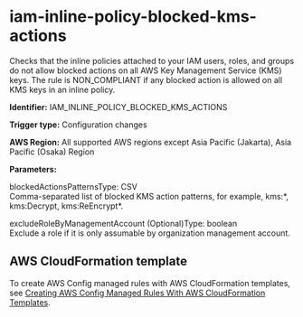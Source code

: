 # iam\-inline\-policy\-blocked\-kms\-actions<a name="iam-inline-policy-blocked-kms-actions"></a>

Checks that the inline policies attached to your IAM users, roles, and groups do not allow blocked actions on all AWS Key Management Service \(KMS\) keys\. The rule is NON\_COMPLIANT if any blocked action is allowed on all KMS keys in an inline policy\. 

**Identifier:** IAM\_INLINE\_POLICY\_BLOCKED\_KMS\_ACTIONS

**Trigger type:** Configuration changes

**AWS Region:** All supported AWS regions except Asia Pacific \(Jakarta\), Asia Pacific \(Osaka\) Region

**Parameters:**

blockedActionsPatternsType: CSV  
Comma\-separated list of blocked KMS action patterns, for example, kms:\*, kms:Decrypt, kms:ReEncrypt\*\.

excludeRoleByManagementAccount \(Optional\)Type: boolean  
Exclude a role if it is only assumable by organization management account\.

## AWS CloudFormation template<a name="w79aac11c32c17b9d325c15"></a>

To create AWS Config managed rules with AWS CloudFormation templates, see [Creating AWS Config Managed Rules With AWS CloudFormation Templates](aws-config-managed-rules-cloudformation-templates.md)\.